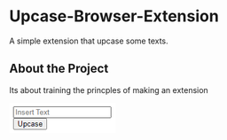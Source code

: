 # Upcase-Browser-Extension
A simple extension that upcase some texts.

## About the Project
Its about training the princples of making an extension

![The Extension](./readme_content/extension.bmp)